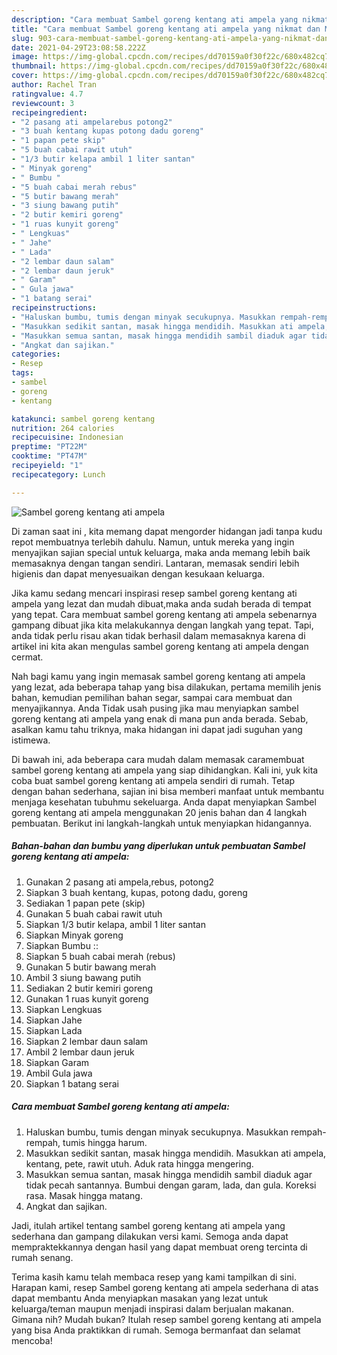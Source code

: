 ```yaml
---
description: "Cara membuat Sambel goreng kentang ati ampela yang nikmat dan Mudah Dibuat"
title: "Cara membuat Sambel goreng kentang ati ampela yang nikmat dan Mudah Dibuat"
slug: 903-cara-membuat-sambel-goreng-kentang-ati-ampela-yang-nikmat-dan-mudah-dibuat
date: 2021-04-29T23:08:58.222Z
image: https://img-global.cpcdn.com/recipes/dd70159a0f30f22c/680x482cq70/sambel-goreng-kentang-ati-ampela-foto-resep-utama.jpg
thumbnail: https://img-global.cpcdn.com/recipes/dd70159a0f30f22c/680x482cq70/sambel-goreng-kentang-ati-ampela-foto-resep-utama.jpg
cover: https://img-global.cpcdn.com/recipes/dd70159a0f30f22c/680x482cq70/sambel-goreng-kentang-ati-ampela-foto-resep-utama.jpg
author: Rachel Tran
ratingvalue: 4.7
reviewcount: 3
recipeingredient:
- "2 pasang ati ampelarebus potong2"
- "3 buah kentang kupas potong dadu goreng"
- "1 papan pete skip"
- "5 buah cabai rawit utuh"
- "1/3 butir kelapa ambil 1 liter santan"
- " Minyak goreng"
- " Bumbu "
- "5 buah cabai merah rebus"
- "5 butir bawang merah"
- "3 siung bawang putih"
- "2 butir kemiri goreng"
- "1 ruas kunyit goreng"
- " Lengkuas"
- " Jahe"
- " Lada"
- "2 lembar daun salam"
- "2 lembar daun jeruk"
- " Garam"
- " Gula jawa"
- "1 batang serai"
recipeinstructions:
- "Haluskan bumbu, tumis dengan minyak secukupnya. Masukkan rempah-rempah, tumis hingga harum."
- "Masukkan sedikit santan, masak hingga mendidih. Masukkan ati ampela, kentang, pete, rawit utuh. Aduk rata hingga mengering."
- "Masukkan semua santan, masak hingga mendidih sambil diaduk agar tidak pecah santannya. Bumbui dengan garam, lada, dan gula. Koreksi rasa. Masak hingga matang."
- "Angkat dan sajikan."
categories:
- Resep
tags:
- sambel
- goreng
- kentang

katakunci: sambel goreng kentang 
nutrition: 264 calories
recipecuisine: Indonesian
preptime: "PT22M"
cooktime: "PT47M"
recipeyield: "1"
recipecategory: Lunch

---
```



![Sambel goreng kentang ati ampela](https://img-global.cpcdn.com/recipes/dd70159a0f30f22c/680x482cq70/sambel-goreng-kentang-ati-ampela-foto-resep-utama.jpg)

Di zaman  saat ini , kita memang dapat mengorder hidangan jadi tanpa kudu repot membuatnya terlebih dahulu. Namun, untuk mereka yang ingin menyajikan sajian special untuk keluarga, maka anda memang lebih baik memasaknya dengan tangan sendiri. Lantaran, memasak sendiri lebih higienis dan dapat menyesuaikan dengan kesukaan keluarga.

Jika kamu sedang mencari inspirasi resep sambel goreng kentang ati ampela yang lezat dan mudah dibuat,maka anda sudah berada di tempat yang tepat. Cara membuat sambel goreng kentang ati ampela  sebenarnya gampang dibuat jika kita melakukannya dengan langkah yang tepat. Tapi, anda tidak perlu risau akan tidak berhasil dalam memasaknya 
karena di artikel ini kita akan mengulas sambel goreng kentang ati ampela dengan cermat.  



Nah bagi kamu yang ingin memasak sambel goreng kentang ati ampela yang lezat, ada beberapa tahap yang bisa dilakukan, pertama memilih jenis bahan, kemudian pemilihan bahan segar, sampai cara membuat dan menyajikannya. Anda Tidak usah pusing jika mau menyiapkan sambel goreng kentang ati ampela yang enak di mana pun anda berada. Sebab, asalkan kamu  tahu triknya, maka hidangan ini dapat jadi suguhan yang istimewa.

Di bawah ini, ada beberapa cara mudah dalam memasak caramembuat sambel goreng kentang ati ampela yang siap dihidangkan. Kali ini, yuk kita coba buat sambel goreng kentang ati ampela sendiri di rumah. Tetap dengan bahan sederhana, sajian ini bisa memberi manfaat untuk membantu menjaga kesehatan tubuhmu sekeluarga. Anda dapat menyiapkan Sambel goreng kentang ati ampela menggunakan 20 jenis bahan dan 4 langkah pembuatan. Berikut ini langkah-langkah untuk menyiapkan hidangannya.

<!--inarticleads1-->

##### Bahan-bahan dan bumbu yang diperlukan untuk pembuatan Sambel goreng kentang ati ampela:

1. Gunakan 2 pasang ati ampela,rebus, potong2
1. Siapkan 3 buah kentang, kupas, potong dadu, goreng
1. Sediakan 1 papan pete (skip)
1. Gunakan 5 buah cabai rawit utuh
1. Siapkan 1/3 butir kelapa, ambil 1 liter santan
1. Siapkan  Minyak goreng
1. Siapkan  Bumbu ::
1. Siapkan 5 buah cabai merah (rebus)
1. Gunakan 5 butir bawang merah
1. Ambil 3 siung bawang putih
1. Sediakan 2 butir kemiri goreng
1. Gunakan 1 ruas kunyit goreng
1. Siapkan  Lengkuas
1. Siapkan  Jahe
1. Siapkan  Lada
1. Siapkan 2 lembar daun salam
1. Ambil 2 lembar daun jeruk
1. Siapkan  Garam
1. Ambil  Gula jawa
1. Siapkan 1 batang serai




<!--inarticleads2-->

##### Cara membuat Sambel goreng kentang ati ampela:

1. Haluskan bumbu, tumis dengan minyak secukupnya. Masukkan rempah-rempah, tumis hingga harum.
1. Masukkan sedikit santan, masak hingga mendidih. Masukkan ati ampela, kentang, pete, rawit utuh. Aduk rata hingga mengering.
1. Masukkan semua santan, masak hingga mendidih sambil diaduk agar tidak pecah santannya. Bumbui dengan garam, lada, dan gula. Koreksi rasa. Masak hingga matang.
1. Angkat dan sajikan.




Jadi, itulah artikel tentang  sambel goreng kentang ati ampela  yang sederhana dan gampang dilakukan versi kami. Semoga anda dapat mempraktekkannya dengan hasil yang dapat membuat oreng tercinta di rumah senang. 

Terima kasih kamu telah membaca resep yang kami tampilkan di sini. Harapan kami, resep  Sambel goreng kentang ati ampela sederhana di atas dapat membantu Anda menyiapkan masakan yang lezat untuk keluarga/teman maupun menjadi inspirasi dalam berjualan makanan. Gimana nih? Mudah bukan? Itulah resep sambel goreng kentang ati ampela yang bisa Anda praktikkan di rumah. Semoga bermanfaat dan selamat mencoba!

